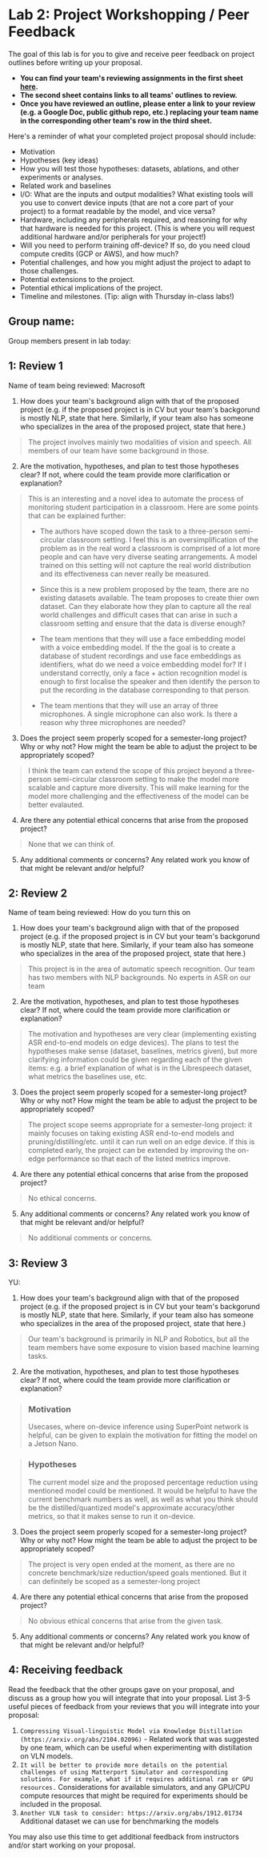 Lab 2: Project Workshopping / Peer Feedback
===
The goal of this lab is for you to give and receive peer feedback on project outlines before writing up your proposal. 

- **You can find your team's reviewing assignments in the first sheet [here](https://docs.google.com/spreadsheets/d/1_pw_lYkFutMjuL1_j6RdxNyQlj7LvF_f5eEKr1Qm-w0/edit?usp=sharing).**
- **The second sheet contains links to all teams' outlines to review.**
- **Once you have reviewed an outline, please enter a link to your review (e.g. a Google Doc, public github repo, etc.) replacing your team name in the corresponding other team's row in the third sheet.**


Here's a reminder of what your completed project proposal should include:
- Motivation
- Hypotheses (key ideas)
- How you will test those hypotheses: datasets, ablations, and other experiments or analyses.
- Related work and baselines
- I/O: What are the inputs and output modalities? What existing tools will you use to convert device inputs (that are not a core part of your project) to a format readable by the model, and vice versa?
- Hardware, including any peripherals required, and reasoning for why that hardware is needed for this project. (This is where you will request additional hardware and/or peripherals for your project!)
- Will you need to perform training off-device? If so, do you need cloud compute credits (GCP or AWS), and how much?
- Potential challenges, and how you might adjust the project to adapt to those challenges.
- Potential extensions to the project.
- Potential ethical implications of the project.
- Timeline and milestones. (Tip: align with Thursday in-class labs!)

Group name:
---
Group members present in lab today:

1: Review 1
----

Name of team being reviewed: Macrosoft
1. How does your team's background align with that of the proposed project (e.g. if the proposed project is in CV but your team's backgorund is mostly NLP, state that here. Similarly, if your team also has someone who specializes in the area of the proposed project, state that here.) 

> The project involves mainly two modalities of vision and speech. All members of our team have some background in those.

2. Are the motivation, hypotheses, and plan to test those hypotheses clear? If not, where could the team provide more clarification or explanation? 

> This is an interesting and a novel idea to automate the process of monitoring student participation in a classroom. Here are some points that can be explained further:
> - The authors have scoped down the task to a three-person semi-circular classroom setting. I feel this is an oversimplification of the problem as in the real word a classroom is comprised of a lot more people and can have very diverse seating arrangements. A model trained on this setting will not capture the real world distribution and its effectiveness can never really be measured.
>
> - Since this is a new problem proposed by the team, there are no existing datasets available. The team proposes to create thier own dataset. Can they elaborate how they plan to capture all the real world challenges and difficult cases that can arise in such a classroom setting and ensure that the data is diverse enough?
>
> - The team mentions that they will use a face embedding model with a voice embedding model. If the the goal is to create a database of student recordings and use face embeddings as identifiers, what do we need a voice embedding model for? If I understand correctly, only a face + action recognition model is enough to first localise the speaker and then identify the person to put the recording in the database corresponding to that person. 
>
> - The team mentions that they will use an array of three microphones. A single microphone can also work. Is there a reason why three microphones are needed?


3. Does the project seem properly scoped for a semester-long project? Why or why not? How might the team be able to adjust the project to be appropriately scoped?

> I think the team can extend the scope of this project beyond a three-person semi-circular classroom setting to make the model more scalable and capture more diversity. This will make learning for the model more challenging and the effectiveness of the model can be better evalauted.

4. Are there any potential ethical concerns that arise from the proposed project? 

> None that we can think of.

5. Any additional comments or concerns? Any related work you know of that might be relevant and/or helpful?


2: Review 2
----
Name of team being reviewed: How do you turn this on
1. How does your team's background align with that of the proposed project (e.g. if the proposed project is in CV but your team's backgorund is mostly NLP, state that here. Similarly, if your team also has someone who specializes in the area of the proposed project, state that here.)  
>This project is in the area of automatic speech recognition. Our team has two members with NLP backgrounds. No experts in ASR on our team  
2. Are the motivation, hypotheses, and plan to test those hypotheses clear? If not, where could the team provide more clarification or explanation?  
>The motivation and hypotheses are very clear (implementing existing ASR end-to-end models on edge devices). The plans to test the hypotheses make sense (dataset, baselines, metrics given), but more clarifying information could be given regarding each of the given items: e.g. a brief explanation of what is in the Librespeech dataset, what metrics the baselines use, etc.  
3. Does the project seem properly scoped for a semester-long project? Why or why not? How might the team be able to adjust the project to be appropriately scoped?  
>The project scope seems appropriate for a semester-long project: it mainly focuses on taking existing ASR end-to-end models and pruning/distilling/etc. until it can run well on an edge device. If this is completed early, the project can be extended by improving the on-edge performance so that each of the listed metrics improve.  
4. Are there any potential ethical concerns that arise from the proposed project?  
>No ethical concerns.  
5. Any additional comments or concerns? Any related work you know of that might be relevant and/or helpful?  
>No additional comments or concerns.  

3: Review 3
----
YU: 
1. How does your team's background align with that of the proposed project (e.g. if the proposed project is in CV but your team's backgorund is mostly NLP, state that here. Similarly, if your team also has someone who specializes in the area of the proposed project, state that here.)
> Our team's background is primarily in NLP and Robotics, but all the team members have some exposure to vision based machine learning tasks.


2. Are the motivation, hypotheses, and plan to test those hypotheses clear? If not, where could the team provide more clarification or explanation? 

> ### Motivation
>Usecases, where on-device inference using SuperPoint network is helpful, can be given to explain the motivation for fitting the model on a Jetson Nano.

> ### Hypotheses
> The current model size and the proposed percentage reduction using mentioned model could be mentioned. It would be helpful to have the current benchmark numbers as well, as well as what you think should be the distilled/quantized model's approximate accuracy/other metrics, so that it makes sense to run it on-device.

3. Does the project seem properly scoped for a semester-long project? Why or why not? How might the team be able to adjust the project to be appropriately scoped?
> The project is very open ended at the moment, as there are no concrete benchmark/size reduction/speed goals mentioned. But it can definitely be scoped as a semester-long project

4. Are there any potential ethical concerns that arise from the proposed project? 
> No obvious ethical concerns that arise from the given task.

5. Any additional comments or concerns? Any related work you know of that might be relevant and/or helpful?


4: Receiving feedback
----
Read the feedback that the other groups gave on your proposal, and discuss as a group how you will integrate that into your proposal. List 3-5 useful pieces of feedback from your reviews that you will integrate into your proposal:
1. `Compressing Visual-linguistic Model via Knowledge Distillation (https://arxiv.org/abs/2104.02096)` - Related work that was suggested by one team, which can be useful when experimenting with distillation on VLN models.
2. `It will be better to provide more details on the potential challenges of using Matterport Simulator and corresponding solutions. For example, what if it requires additional ram or GPU resources.` Considerations for available simulators, and any GPU/CPU compute resources that might be required for experiments should be included in the proposal.  
3. `Another VLN task to consider: https://arxiv.org/abs/1912.01734 ` Additional dataset we can use for benchmarking the models

You may also use this time to get additional feedback from instructors and/or start working on your proposal.


